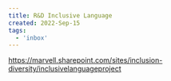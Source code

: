 ```yaml
---
title: R&D Inclusive Language
created: 2022-Sep-15
tags:
  - 'inbox'
---
```


https://marvell.sharepoint.com/sites/inclusion-diversity/inclusivelanguageproject
